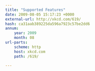 ```yaml
---
title: "Supported Features"
date: 2009-08-05 15:17:23 +0000
external-url: http://xkcd.com/619/
hash: ca31aab389225da596a7923c57be2dd6
annum:
    year: 2009
    month: 08
url-parts:
    scheme: http
    host: xkcd.com
    path: /619/

---
```



